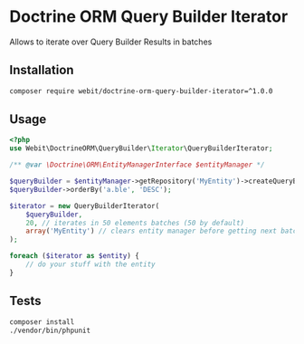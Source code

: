 # Doctrine ORM Query Builder Iterator
Allows to iterate over Query Builder Results in batches

## Installation

```bash
composer require webit/doctrine-orm-query-builder-iterator=^1.0.0
```

## Usage

```php
<?php
use Webit\DoctrineORM\QueryBuilder\Iterator\QueryBuilderIterator;

/** @var \Doctrine\ORM\EntityManagerInterface $entityManager */

$queryBuilder = $entityManager->getRepository('MyEntity')->createQueryBuilder();
$queryBuilder->orderBy('a.ble', 'DESC');

$iterator = new QueryBuilderIterator(
    $queryBuilder,
    20, // iterates in 50 elements batches (50 by default)
    array('MyEntity') // clears entity manager before getting next batch for listed entities (empty by default) 
);

foreach ($iterator as $entity) {
    // do your stuff with the entity
}

```

## Tests

```bash
composer install
./vendor/bin/phpunit
```
